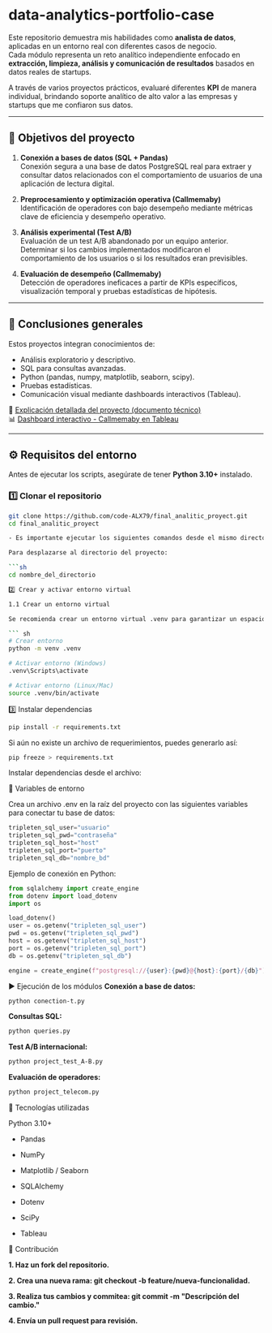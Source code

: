 # data-analytics-portfolio-case

Este repositorio demuestra mis habilidades como **analista de datos**, aplicadas en un entorno real con diferentes casos de negocio.  
Cada módulo representa un reto analítico independiente enfocado en **extracción, limpieza, análisis y comunicación de resultados** basados en datos reales de startups. 

A través de varios proyectos prácticos, evaluaré diferentes **KPI** de manera individual, brindando soporte analítico de alto valor a las empresas y startups que me confiaron sus datos.

---
## 🚀 Objetivos del proyecto

1. **Conexión a bases de datos (SQL + Pandas)**  
   Conexión segura a una base de datos PostgreSQL real para extraer y consultar datos relacionados con el comportamiento de usuarios de una aplicación de lectura digital.

2. **Preprocesamiento y optimización operativa (Callmemaby)**  
   Identificación de operadores con bajo desempeño mediante métricas clave de eficiencia y desempeño operativo.

3. **Análisis experimental (Test A/B)**  
   Evaluación de un test A/B abandonado por un equipo anterior.  
   Determinar si los cambios implementados modificaron el comportamiento de los usuarios o si los resultados eran previsibles.

4. **Evaluación de desempeño (Callmemaby)**  
   Detección de operadores ineficaces a partir de KPIs específicos, visualización temporal y pruebas estadísticas de hipótesis.

---

## 🧠 Conclusiones generales

Estos proyectos integran conocimientos de:
- Análisis exploratorio y descriptivo.
- SQL para consultas avanzadas.
- Python (pandas, numpy, matplotlib, seaborn, scipy).
- Pruebas estadísticas.
- Comunicación visual mediante dashboards interactivos (Tableau).

📄 [Explicación detallada del proyecto (documento técnico)](https://1drv.ms/b/c/75c608b03a43bf35/EZuSE_xWAuZLoCc2VUamYGEBYXiPYyLEe9MVovMmdWxwOA?e=NHceOs)  
📊 [Dashboard interactivo - Callmemaby en Tableau](https://public.tableau.com/views/DashboraddeduracinytipodellamadasCallmemaby/Dashboard1)

---

## ⚙️ Requisitos del entorno

Antes de ejecutar los scripts, asegúrate de tener **Python 3.10+** instalado.

### 1️⃣ Clonar el repositorio

```bash
git clone https://github.com/code-ALX79/final_analitic_proyect.git
cd final_analitic_proyect

- Es importante ejecutar los siguientes comandos desde el mismo directorio donde se ha clonado este repositorio.

Para desplazarse al directorio del proyecto:

```sh
cd nombre_del_directorio

2️⃣ Crear y activar entorno virtual

1.1 Crear un entorno virtual

Se recomienda crear un entorno virtual .venv para garantizar un espacio de ejecución aislado, libre de errores de dependencia.

``` sh
# Crear entorno
python -m venv .venv

# Activar entorno (Windows)
.venv\Scripts\activate

# Activar entorno (Linux/Mac)
source .venv/bin/activate
```
3️⃣ Instalar dependencias

``` sh 
pip install -r requirements.txt

```
Si aún no existe un archivo de requerimientos, puedes generarlo así:
 
``` sh 
pip freeze > requirements.txt

``` 
Instalar dependencias desde el archivo:

🔐 Variables de entorno

Crea un archivo .env en la raíz del proyecto con las siguientes variables para conectar tu base de datos:

``` Python 
tripleten_sql_user="usuario"
tripleten_sql_pwd="contraseña"
tripleten_sql_host="host"
tripleten_sql_port="puerto"
tripleten_sql_db="nombre_bd"
```
Ejemplo de conexión en Python:

``` Python
from sqlalchemy import create_engine
from dotenv import load_dotenv
import os

load_dotenv()
user = os.getenv("tripleten_sql_user")
pwd = os.getenv("tripleten_sql_pwd")
host = os.getenv("tripleten_sql_host")
port = os.getenv("tripleten_sql_port")
db = os.getenv("tripleten_sql_db")

engine = create_engine(f"postgresql://{user}:{pwd}@{host}:{port}/{db}")

```

▶️ Ejecución de los módulos
**Conexión a base de datos:**

``` sh 
python conection-t.py
```
**Consultas SQL:**

``` sh 
python queries.py

```
**Test A/B internacional:**

``` sh 
python project_test_A-B.py

```
**Evaluación de operadores:**

``` sh 
python project_telecom.py

```
🧪 Tecnologías utilizadas

Python 3.10+

- Pandas

- NumPy

- Matplotlib / Seaborn

- SQLAlchemy

- Dotenv

- SciPy

- Tableau

🤝 Contribución

**1. Haz un fork del repositorio.**

**2. Crea una nueva rama: git checkout -b feature/nueva-funcionalidad.**

**3. Realiza tus cambios y commitea: git commit -m "Descripción del cambio."**

**4. Envía un pull request para revisión.**
